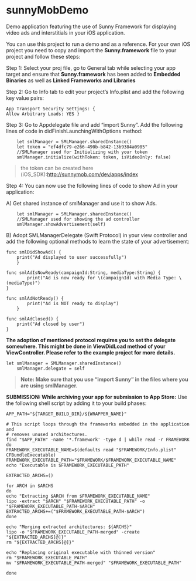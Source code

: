 # sunnyMobDemo
Demo application featuring the use of Sunny Framework for displaying video ads and interstitials in your iOS application. 


You can use this project to run a demo and as a reference. 
For your own iOS project you need to copy and import the **Sunny.framework** file to your project and follow these steps:

Step 1: Select your proj file, go to General tab while selecting your app target and ensure that **Sunny.framework** has been added to **Embedded Binaries** as well as **Linked Frameworks and Libraries**

Step 2: Go to Info tab to edit your project’s Info.plist and add the following key value pairs:

	
	App Transport Security Settings: {
	Allow Arbitrary Loads: YES }
	

Step 3: Go to Appdelegate file and add “import Sunny”. Add the following lines of code in didFinishLaunchingWithOptions method:
        
        
        let smlManager = SMLManager.sharedInstance()
        let token = "ef4dfc79-e266-490b-b842-13b9384a0985"
        //SMLManager used for Initializing with your token
        smlManager.initialize(withToken: token, isVideoOnly: false)
        
        
 > the token can be created here (iOS_SDK):http://sunnymob.com/dev/apps/index
 
  Step 4: You can now use the following lines of code to show Ad in your application:
  
  A) Get shared instance of smlManager and use it to show Ads.
  
    	let smlManager = SMLManager.sharedInstance()
        //SMLManager used for showing the ad controller
        smlManager.showAdvertisement(self)
        
        
  B) Adopt SMLManagerDelegate (Swift Protocol) in your view controller and add the following optional methods to learn the state of your advertisement:
  	
	func smlDidShowAd() {
        print("Ad displayed to user successfully")
    	}
    
	func smlAdIsNowReady(campaignId:String, mediaType:String) {
        	print("Ad is now ready for \(campaignId) with Media Type: \(mediaType)")
	}
    
	func smlAdNotReady() {
	        print("Ad is NOT ready to display")
    	}

	func smlAdClosed() {
		print("Ad closed by user")
	}
        

**The adoption of mentioned protocol requires you to set the delegate somewhere. This might be done in ViewDidLoad method of your ViewController. Please refer to the example project for more details.**

	let smlManager = SMLManager.sharedInstance()
        smlManager.delegate = self

> **Note: Make sure that you use “import Sunny” in the files where you are using smlManager.**


**SUBMISSION: While archiving your app for submission to App Store:**
Use the following shell script by adding it to your build phases:

	APP_PATH="${TARGET_BUILD_DIR}/${WRAPPER_NAME}"
	
	# This script loops through the frameworks embedded in the application and
	# removes unused architectures.
	find "$APP_PATH" -name '*.framework' -type d | while read -r FRAMEWORK
	do
	FRAMEWORK_EXECUTABLE_NAME=$(defaults read "$FRAMEWORK/Info.plist" CFBundleExecutable)
	FRAMEWORK_EXECUTABLE_PATH="$FRAMEWORK/$FRAMEWORK_EXECUTABLE_NAME"
	echo "Executable is $FRAMEWORK_EXECUTABLE_PATH"
	
	EXTRACTED_ARCHS=()
	
	for ARCH in $ARCHS
	do
	echo "Extracting $ARCH from $FRAMEWORK_EXECUTABLE_NAME"
	lipo -extract "$ARCH" "$FRAMEWORK_EXECUTABLE_PATH" -o "$FRAMEWORK_EXECUTABLE_PATH-$ARCH"
	EXTRACTED_ARCHS+=("$FRAMEWORK_EXECUTABLE_PATH-$ARCH")
	done
	
	echo "Merging extracted architectures: ${ARCHS}"
	lipo -o "$FRAMEWORK_EXECUTABLE_PATH-merged" -create "${EXTRACTED_ARCHS[@]}"
	rm "${EXTRACTED_ARCHS[@]}"
	
	echo "Replacing original executable with thinned version"
	rm "$FRAMEWORK_EXECUTABLE_PATH"
	mv "$FRAMEWORK_EXECUTABLE_PATH-merged" "$FRAMEWORK_EXECUTABLE_PATH"
	
	done
